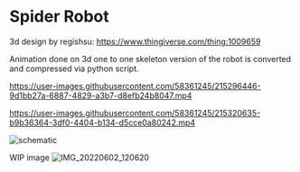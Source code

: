 # Spider Robot
3d design by regishsu: https://www.thingiverse.com/thing:1009659

Animation done on 3d one to one skeleton version of the robot is converted and compressed via python script.


https://user-images.githubusercontent.com/58361245/215296446-9d1bb27a-6887-4829-a3b7-d8efb24b8047.mp4




https://user-images.githubusercontent.com/58361245/215320635-b9b36364-3df0-4404-b134-d5cce0a80242.mp4




![schematic](https://user-images.githubusercontent.com/58361245/215296639-176adb74-c799-4cda-8318-bfade6ed3028.png)

WIP image
![IMG_20220602_120620](https://user-images.githubusercontent.com/58361245/215320392-c5d16af3-d5f0-404c-906d-2387f2046bd9.jpg)
